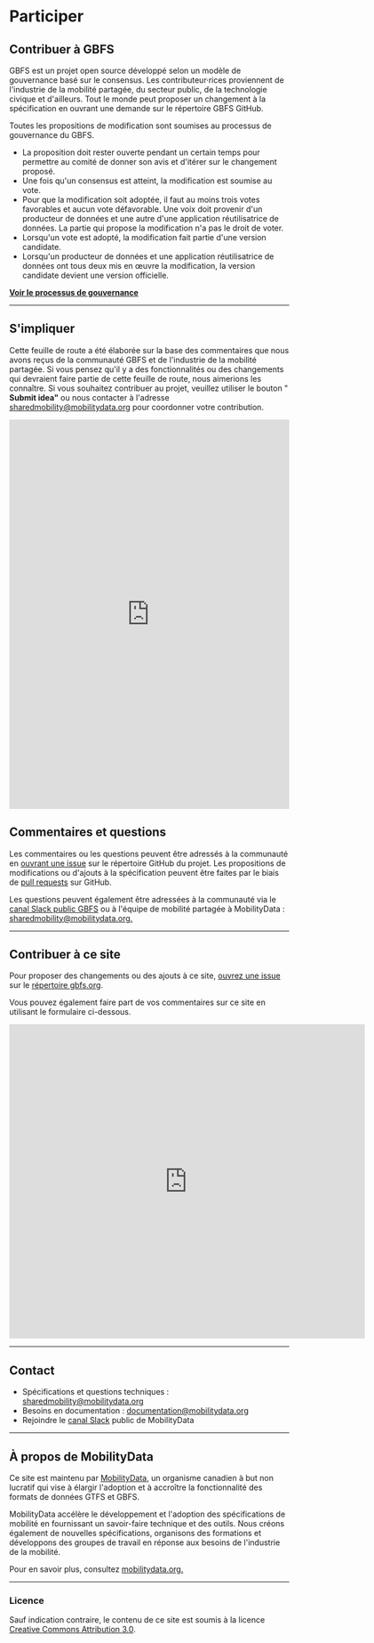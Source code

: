 # Participer

## Contribuer à GBFS

GBFS est un projet open source développé selon un modèle de gouvernance basé sur le consensus. Les contributeur·rices proviennent de l'industrie de la mobilité partagée, du secteur public, de la technologie civique et d'ailleurs. Tout le monde peut proposer un changement à la spécification en ouvrant une demande sur le répertoire GBFS GitHub.

Toutes les propositions de modification sont soumises au processus de gouvernance du GBFS.

- La proposition doit rester ouverte pendant un certain temps pour permettre au comité de donner son avis et d'itérer sur le changement proposé.
- Une fois qu'un consensus est atteint, la modification est soumise au vote.
- Pour que la modification soit adoptée, il faut au moins trois votes favorables et aucun vote défavorable. Une voix doit provenir d'un producteur de données et une autre d'une application réutilisatrice de données. La partie qui propose la modification n'a pas le droit de voter.
- Lorsqu'un vote est adopté, la modification fait partie d'une version candidate.
- Lorsqu'un producteur de données et une application réutilisatrice de données ont tous deux mis en œuvre la modification, la version candidate devient une version officielle.

**[Voir le processus de gouvernance](../specification/process)**

<hr/>

## S'impliquer

Cette feuille de route a été élaborée sur la base des commentaires que nous avons reçus de la communauté GBFS et de l'industrie de la mobilité partagée. Si vous pensez qu'il y a des fonctionnalités ou des changements qui devraient faire partie de cette feuille de route, nous aimerions les connaître. Si vous souhaitez contribuer au projet, veuillez utiliser le bouton " **Submit idea"** ou nous contacter à l'adresse <sharedmobility@mobilitydata.org> pour coordonner votre contribution.

<iframe src="https://portal.productboard.com/26qpteg4wct9px3jts94uqv8?hide_logo=1" frameborder="0" height=700px width=100%></iframe>

## Commentaires et questions

Les commentaires ou les questions peuvent être adressés à la communauté en [ouvrant une issue](https://github.com/MobilityData/gbfs/issues) sur le répertoire GitHub du projet. Les propositions de modifications ou d'ajouts à la spécification peuvent être faites par le biais de [pull requests](https://github.com/MobilityData/gbfs/pulls) sur GitHub.

Les questions peuvent également être adressées à la communauté via le [canal Slack public GBFS](https://share.mobilitydata.org/slack) ou à l'équipe de mobilité partagée à MobilityData : [sharedmobility@mobilitydata.org.](mailto:sharedmobility@mobilitydata.org)

<hr/>

## Contribuer à ce site

Pour proposer des changements ou des ajouts à ce site, [ouvrez une issue](https://github.com/MobilityData/gbfs.org/issues/new) sur le [répertoire gbfs.org](https://github.com/MobilityData/gbfs.org).

Vous pouvez également faire part de vos commentaires sur ce site en utilisant le formulaire ci-dessous.

<iframe src="https://docs.google.com/forms/d/e/1FAIpQLSe_3GvnCweXmwXzD1t68sDr01-yWbBx7pko0dz05AzbAw64mA/viewform?embedded=true" width="640" height="565" frameborder="0" marginheight="0" marginwidth="0">Chargement...</iframe>

<hr/>

## Contact

- Spécifications et questions techniques : <sharedmobility@mobilitydata.org>
- Besoins en documentation : <documentation@mobilitydata.org>
- Rejoindre le [canal Slack](https://share.mobilitydata.org/slack) public de MobilityData

<hr/>

## À propos de MobilityData

Ce site est maintenu par [MobilityData](https://mobilitydata.org/), un organisme canadien à but non lucratif qui vise à élargir l'adoption et à accroître la fonctionnalité des formats de données GTFS et GBFS.

MobilityData accélère le développement et l'adoption des spécifications de mobilité en fournissant un savoir-faire technique et des outils. Nous créons également de nouvelles spécifications, organisons des formations et développons des groupes de travail en réponse aux besoins de l'industrie de la mobilité.

Pour en savoir plus, consultez [mobilitydata.org.](https://mobilitydata.org)

<hr/>

### Licence

Sauf indication contraire, le contenu de ce site est soumis à la licence [Creative Commons Attribution 3.0](https://creativecommons.org/licenses/by/3.0/).
